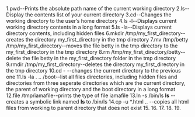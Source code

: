 1.pwd--Prints the absolute path name of the current working directory
2.ls--Display the contents list of your current directory
3.cd--Changes the working directory to the user’s home directory
4.ls -l--Displays current working directory contents in a long format
5.ls -la--Displays current directory contents, including hidden files
6.mkdir /tmp/my_first_directory--creates the directory my_first_directory in the tmp directory
7.mv /tmp/betty /tmp/my_first_directory--moves the file betty in the tmp directory to the my_first_directory in the tmp directory
8.rm /tmp/my_first_directory/betty--delete the file betty in the my_first_directory folder in the tmp directory
9.rmdir /tmp/my_first_directory--deletes the directory my_first_directory in the tmp directory
10.cd - --changes the current directory to the previous one
11.ls -la . .. /boot--list all files directories, including hidden files and directories from three seperate directories which are the current directory, the parent of working directory and the boot directory in a long format
12.file /tmp/iamafile--prints the type of file iamafile
13.ln -s /bin/ls __ls__ --creates a symbolic link named __ls__ to /bin/ls
14.cp -u *.html .. --copies all html files from working to parent directory that does not exist
15.
16.
17.
18.
19.